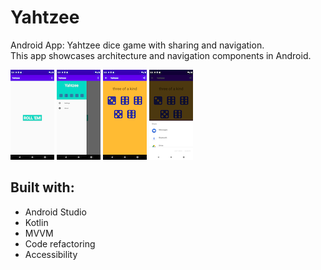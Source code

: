 # Yahtzee
Android App: Yahtzee dice game with sharing and navigation.  
This app showcases architecture and navigation components in Android.

![home_screen](https://github.com/Power186/Yahtzee/blob/master/Screenshot_1594254286.png)
![navigation_drawer](https://github.com/Power186/Yahtzee/blob/master/Screenshot_1594254290.png)
![main_app](https://github.com/Power186/Yahtzee/blob/master/Screenshot_1594254335.png)
![sharing](https://github.com/Power186/Yahtzee/blob/master/Screenshot_1594254341.png)

## Built with:
* Android Studio
* Kotlin
* MVVM
* Code refactoring
* Accessibility
